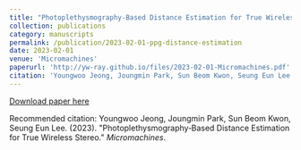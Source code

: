 ```yaml
---
title: "Photoplethysmography‑Based Distance Estimation for True Wireless Stereo"
collection: publications
category: manuscripts
permalink: /publication/2023-02-01-ppg-distance-estimation
date: 2023-02-01
venue: 'Micromachines'
paperurl: 'http://yw-ray.github.io/files/2023-02-01-Micromachines.pdf'
citation: 'Youngwoo Jeong, Joungmin Park, Sun Beom Kwon, Seung Eun Lee. (2023). &quot;Photoplethysmography‑Based Distance Estimation for True Wireless Stereo.&quot; <i>Micromachines</i>.'
---
```


<a href='http://yw-ray.github.io/files/2023-02-01-Micromachines.pdf'>Download paper here</a>

Recommended citation: Youngwoo Jeong, Joungmin Park, Sun Beom Kwon, Seung Eun Lee. (2023). "Photoplethysmography‑Based Distance Estimation for True Wireless Stereo." <i>Micromachines</i>.